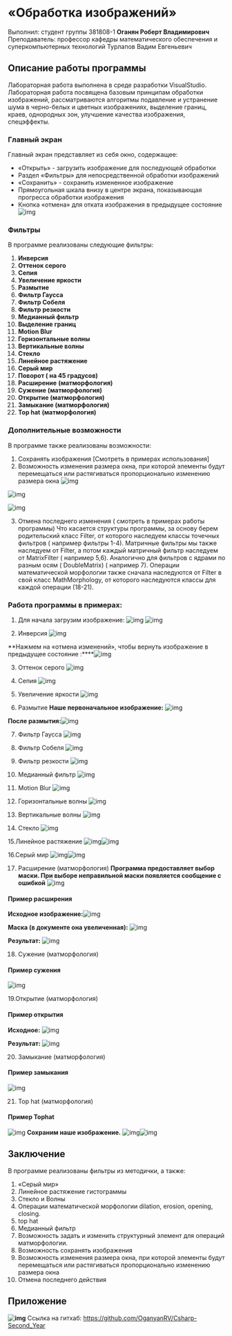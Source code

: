 # «Обработка изображений» 
Выполнил: студент группы 381808-1
**Оганян Роберт Владимирович**
Преподаватель: профессор кафедры математического обеспечения и суперкомпьютерных технологий Турлапов Вадим Евгеньевич 

## Описание работы программы

Лабораторная работа выполнена в среде разработки VisualStudio. Лабораторная работа посвящена базовым принципам обработки изображений, рассматриваются алгоритмы подавление и устранение шума в черно-белых и цветных изображениях, выделение границ, краев, однородных зон, улучшение качества изображения, спецэффекты.

### Главный экран
Главный экран представляет из себя окно, содержащее:

+ «Открыть» - загрузить изображение для последующей обработки
+ Раздел «Фильтры» для непосредственной обработки изображений
+ «Сохранить» - сохранить измененное изображение
+ Прямоугольная шкала внизу в центре экрана, показывающая прогресса обработки изображения
+ Кнопка «отмена» для отката изображения в предыдущее состояние
 ![img](file:///C:/Users/OgRob/AppData/Local/Temp/msohtmlclip1/01/clip_image002.jpg)
### Фильтры
В программе реализованы следующие фильтры:

1.  **Инверсия**
2.  **Оттенок серого**
3.  **Сепия**
4.  **Увеличение яркости**
5.  **Размытие**
6.  **Фильтр Гаусса**
7.  **Фильтр Собеля**
8.  **Фильтр резкости**
9.  **Медианный фильтр**
10. **Выделение границ**
11. **Motion Blur**
12. **Горизонтальные волны**
13. **Вертикальные волны**
14. **Стекло**
15. **Линейное растяжение**
16. **Серый мир**
17. **Поворот ( на 45 градусов)**
18. **Расширение** **(матморфология)**
19. **Сужение (матморфология)**
20. **Открытие (матморфология)**
21. **Замыкание (матморфология)**
22. **Top hat** **(матморфология)**

### Дополнительные возможности
В программе также реализованы возможности:
1. Сохранять изображения [Смотреть в примерах использования]
2. Возможность изменения размера окна, при которой элементы будут перемещаться или растягиваться пропорционально изменению размера окна
![img](file:///C:/Users/OgRob/AppData/Local/Temp/msohtmlclip1/01/clip_image004.jpg)

![img](file:///C:/Users/OgRob/AppData/Local/Temp/msohtmlclip1/01/clip_image006.jpg)

![img](file:///C:/Users/OgRob/AppData/Local/Temp/msohtmlclip1/01/clip_image008.jpg)

3. Отмена последнего изменения ( смотреть в примерах работы программы)
Что касается структуры программы, за основу берем родительский класс Filter, от которого наследуем классы точечных фильтров ( например фильтры 1-4). Матричные фильтры мы также наследуем от Filter, а потом каждый матричный фильтр наследуем от MatrixFilter ( например 5,6). Аналогично для фильтров с ядрами по разным осям ( DoubleMatrix) ( например 7).  Операции математической морфологии также сначала наследуются от Filter в свой класс MathMorphology, от которого наследуются классы для каждой операции (18-21).

### Работа программы в примерах:

1. Для начала загрузим изображение:
![img](file:///C:/Users/OgRob/AppData/Local/Temp/msohtmlclip1/01/clip_image010.jpg)
![img](file:///C:/Users/OgRob/AppData/Local/Temp/msohtmlclip1/01/clip_image012.jpg) 

2. Инверсия
![img](file:///C:/Users/OgRob/AppData/Local/Temp/msohtmlclip1/01/clip_image014.jpg)

**Нажмем на «отмена изменений», чтобы вернуть изображение в предыдущее состояние :****![img](file:///C:/Users/OgRob/AppData/Local/Temp/msohtmlclip1/01/clip_image015.jpg)

3. Оттенок серого
![img](file:///C:/Users/OgRob/AppData/Local/Temp/msohtmlclip1/01/clip_image017.jpg)

4. Сепия
![img](file:///C:/Users/OgRob/AppData/Local/Temp/msohtmlclip1/01/clip_image019.jpg)

5. Увеличение яркости
![img](file:///C:/Users/OgRob/AppData/Local/Temp/msohtmlclip1/01/clip_image021.jpg)

6. Размытие
**Наше первоначальное изображение:**
![img](file:///C:/Users/OgRob/AppData/Local/Temp/msohtmlclip1/01/clip_image023.jpg) 

**После размытия:**![img](file:///C:/Users/OgRob/AppData/Local/Temp/msohtmlclip1/01/clip_image025.jpg)

7. Фильтр Гаусса
![img](file:///C:/Users/OgRob/AppData/Local/Temp/msohtmlclip1/01/clip_image027.jpg)

8. Фильтр Собеля
![img](file:///C:/Users/OgRob/AppData/Local/Temp/msohtmlclip1/01/clip_image029.jpg) 

9. Фильтр резкости
![img](file:///C:/Users/OgRob/AppData/Local/Temp/msohtmlclip1/01/clip_image031.jpg)

10. Медианный фильтр
![img](file:///C:/Users/OgRob/AppData/Local/Temp/msohtmlclip1/01/clip_image032.jpg)

11. Motion Blur
![img](file:///C:/Users/OgRob/AppData/Local/Temp/msohtmlclip1/01/clip_image033.jpg)

12. Горизонтальные волны
![img](file:///C:/Users/OgRob/AppData/Local/Temp/msohtmlclip1/01/clip_image034.jpg)

13. Вертикальные волны
![img](file:///C:/Users/OgRob/AppData/Local/Temp/msohtmlclip1/01/clip_image035.jpg)

14. Стекло
![img](file:///C:/Users/OgRob/AppData/Local/Temp/msohtmlclip1/01/clip_image036.jpg)

15.Линейное растяжение
![img](file:///C:/Users/OgRob/AppData/Local/Temp/msohtmlclip1/01/clip_image037.jpg)![img](file:///C:/Users/OgRob/AppData/Local/Temp/msohtmlclip1/01/clip_image038.jpg)

16.Серый мир
![img](file:///C:/Users/OgRob/AppData/Local/Temp/msohtmlclip1/01/clip_image039.jpg)![img](file:///C:/Users/OgRob/AppData/Local/Temp/msohtmlclip1/01/clip_image040.jpg) 

17. Расширение (матморфология)
**Программа предоставляет выбор маски. При выборе неправильной маски появляется сообщение с ошибкой** ![img](file:///C:/Users/OgRob/AppData/Local/Temp/msohtmlclip1/01/clip_image042.jpg)

#### Пример расширения
**Исходное изображение:**![img](file:///C:/Users/OgRob/AppData/Local/Temp/msohtmlclip1/01/clip_image044.jpg)

**Маска (в документе она увеличенная):** 
![img](file:///C:/Users/OgRob/AppData/Local/Temp/msohtmlclip1/01/clip_image046.png)

**Результат:**
![img](file:///C:/Users/OgRob/AppData/Local/Temp/msohtmlclip1/01/clip_image048.jpg) 

18. Сужение (матморфология)
#### Пример сужения
![img](file:///C:/Users/OgRob/AppData/Local/Temp/msohtmlclip1/01/clip_image050.jpg)

19.Открытие (матморфология)
#### Пример открытия
**Исходное:**
![img](file:///C:/Users/OgRob/AppData/Local/Temp/msohtmlclip1/01/clip_image051.jpg)

**Результат:**
![img](file:///C:/Users/OgRob/AppData/Local/Temp/msohtmlclip1/01/clip_image053.jpg) 

20. Замыкание (матморфология)
#### Пример замыкания
![img](file:///C:/Users/OgRob/AppData/Local/Temp/msohtmlclip1/01/clip_image055.jpg)

21. Top hat (матморфология)
#### Пример Tophat
![img](file:///C:/Users/OgRob/AppData/Local/Temp/msohtmlclip1/01/clip_image057.jpg)
**Сохраним наше изображение.**
![img](file:///C:/Users/OgRob/AppData/Local/Temp/msohtmlclip1/01/clip_image059.jpg)![img](file:///C:/Users/OgRob/AppData/Local/Temp/msohtmlclip1/01/clip_image061.jpg) 

## Заключение
В программе реализованы фильтры из методички, а также:
1. «Серый мир»
2. Линейное растяжение гистограммы
3. Стекло и Волны
4. Операции математической морфологии dilation, erosion, opening, closing. 
5. top hat 
6. Медианный фильтр
7. Возможность задать и изменить структурный элемент для операций матморфологии.
8. Возможность сохранять изображения
9. Возможность изменения размера окна, при которой элементы будут перемещаться или растягиваться пропорционально изменению размера окна
10. Отмена последнего действия

## Приложение
**![img](file:///C:/Users/OgRob/AppData/Local/Temp/msohtmlclip1/01/clip_image062.jpg)**
Ссылка на гитхаб: https://github.com/OganyanRV/Csharp-Second_Year